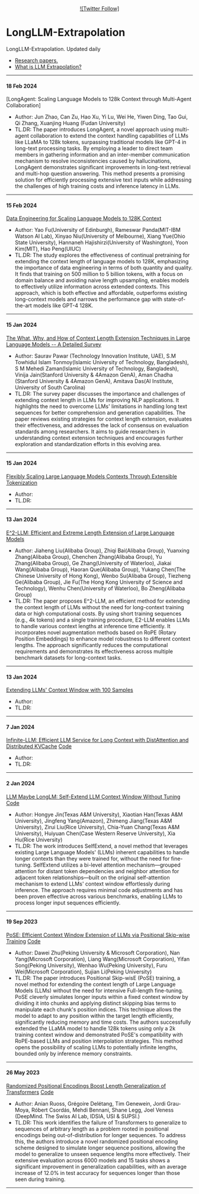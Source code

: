 <div align="center"> 

[![Twitter Follow]](https://twitter.com/ZhiyuanCS)

</div>  


# LongLLM-Extrapolation

LongLLM-Extrapolation. Updated daily
- [Research papers.](#papers)
- [What is LLM Extrapolation?](#what)


---


<div id="papers"> </div>  

#### 18 Feb 2024 

[LongAgent: Scaling Language Models to 128k Context through Multi-Agent Collaboration]

- Author: Jun Zhao, Can Zu, Hao Xu, Yi Lu, Wei He, Yiwen Ding, Tao Gui, Qi Zhang, Xuanjing Huang (Fudan University)
- TL.DR: The paper introduces LongAgent, a novel approach using multi-agent collaboration to extend the context handling capabilities of LLMs like LLaMA to 128k tokens, surpassing traditional models like GPT-4 in long-text processing tasks. By employing a leader to direct team members in gathering information and an inter-member communication mechanism to resolve inconsistencies caused by hallucinations, LongAgent demonstrates significant improvements in long-text retrieval and multi-hop question answering. This method presents a promising solution for efficiently processing extensive text inputs while addressing the challenges of high training costs and inference latency in LLMs.
---

#### 15 Feb 2024

[Data Engineering for Scaling Language Models to 128K Context](https://arxiv.org/abs/2402.10171)

- Author: Yao Fu(University of Edinburgh), Rameswar Panda(MIT-IBM Watson AI Lab), Xinyao Niu(University of Melbourne), Xiang Yue(Ohio State University), Hannaneh Hajishirzi(University of Washington), Yoon Kim(MIT), Hao Peng(UIUC)
- TL.DR: The study explores the effectiveness of continual pretraining for extending the context length of language models to 128K, emphasizing the importance of data engineering in terms of both quantity and quality. It finds that training on 500 million to 5 billion tokens, with a focus on domain balance and avoiding naive length upsampling, enables models to effectively utilize information across extended contexts. This approach, which is both effective and affordable, outperforms existing long-context models and narrows the performance gap with state-of-the-art models like GPT-4 128K.
---

#### 15 Jan 2024

[The What, Why, and How of Context Length Extension Techniques in Large Language Models -- A Detailed Survey](https://arxiv.org/abs/2401.07872)

- Author: Saurav Pawar (Technology Innovation Institute, UAE), S.M Towhidul Islam Tonmoy(Islamic University of Technology, Bangladesh), S M Mehedi Zaman(Islamic University of Technology, Bangladesh), Vinija Jain(Stanford University & 4Amazon GenA), Aman Chadha (Stanford University & 4Amazon GenA), Amitava Das(AI Institute, University of South Carolina)
- TL.DR: The survey paper discusses the importance and challenges of extending context length in LLMs for improving NLP applications. It highlights the need to overcome LLMs' limitations in handling long text sequences for better comprehension and generation capabilities. The paper reviews existing strategies for context length extension, evaluates their effectiveness, and addresses the lack of consensus on evaluation standards among researchers. It aims to guide researchers in understanding context extension techniques and encourages further exploration and standardization efforts in this evolving area.
---

#### 15 Jan 2024

[Flexibly Scaling Large Language Models Contexts Through Extensible Tokenization](https://arxiv.org/abs/2401.07793)

- Author: 
- TL.DR: 
---

#### 13 Jan 2024

[E^2-LLM: Efficient and Extreme Length Extension of Large Language Models](https://arxiv.org/abs/2401.06951)

- Author: Jiaheng Liu(Alibaba Group), Zhiqi Bai(Alibaba Group), Yuanxing Zhang(Alibaba Group), Chenchen Zhang(Alibaba Group), Yu Zhang(Alibaba Group), Ge Zhang(University of Waterloo), Jiakai Wang(Alibaba Group), Haoran Que(Alibaba Group), Yukang Chen(The Chinese University of Hong Kong), Wenbo Su(Alibaba Group), Tiezheng Ge(Alibaba Group), Jie Fu(The Hong Kong University of Science and Technology), Wenhu Chen(University of Waterloo), Bo Zheng(Alibaba Group)
- TL.DR: The paper proposes E^2-LLM, an efficient method for extending the context length of LLMs without the need for long-context training data or high computational costs. By using short training sequences (e.g., 4k tokens) and a single training procedure, E2-LLM enables LLMs to handle various context lengths at inference time efficiently. It incorporates novel augmentation methods based on RoPE (Rotary Position Embeddings) to enhance model robustness to different context lengths. The approach significantly reduces the computational requirements and demonstrates its effectiveness across multiple benchmark datasets for long-context tasks.
---

#### 13 Jan 2024

[Extending LLMs' Context Window with 100 Samples](https://arxiv.org/abs/2401.07004)

- Author: 
- TL.DR: 
---

#### 7 Jan 2024

[Infinite-LLM: Efficient LLM Service for Long Context with DistAttention and Distributed KVCache](https://arxiv.org/abs/2401.02669) [Code]()

- Author: 
- TL.DR: 
---


#### 2 Jan 2024

[LLM Maybe LongLM: Self-Extend LLM Context Window Without Tuning](https://arxiv.org/abs/2401.01325) [Code](https://github.com/datamllab/LongLM)
- Author: Hongye Jin(Texas A&M University), Xiaotian Han(Texas A&M University), Jingfeng Yang(Amazon), Zhimeng Jiang(Texas A&M University), Zirui Liu(Rice University), Chia-Yuan Chang(Texas A&M University), Huiyuan Chen(Case Western Reserve University), Xia Hu(Rice University)
- TL.DR: The work introduces SelfExtend, a novel method that leverages existing Large Language Models' (LLMs) inherent capabilities to handle longer contexts than they were trained for, without the need for fine-tuning. SelfExtend utilizes a bi-level attention mechanism—grouped attention for distant token dependencies and neighbor attention for adjacent token relationships—built on the original self-attention mechanism to extend LLMs' context window effortlessly during inference. The approach requires minimal code adjustments and has been proven effective across various benchmarks, enabling LLMs to process longer input sequences efficiently.
---

#### 19 Sep 2023

[PoSE: Efficient Context Window Extension of LLMs via Positional Skip-wise Training](https://arxiv.org/abs/2309.10400) [Code](https://github.com/google-deepmind/randomized_positional_encodings)
- Author: Dawei Zhu(Peking University & Microsoft Corporation), Nan Yang(Microsoft Corporation), Liang Wang(Microsoft Corporation), Yifan Song(Peking University), Wenhao Wu(Peking University), Furu Wei(Microsoft Corporation), Sujian Li(Peking University)
- TL.DR: The paper introduces Positional Skip-wisE (PoSE) training, a novel method for extending the context length of Large Language Models (LLMs) without the need for intensive Full-length fine-tuning. PoSE cleverly simulates longer inputs within a fixed context window by dividing it into chunks and applying distinct skipping bias terms to manipulate each chunk's position indices. This technique allows the model to adapt to any position within the target length efficiently, significantly reducing memory and time costs. The authors successfully extended the LLaMA model to handle 128k tokens using only a 2k training context window and demonstrated PoSE's compatibility with RoPE-based LLMs and position interpolation strategies. This method opens the possibility of scaling LLMs to potentially infinite lengths, bounded only by inference memory constraints.
---


#### 26 May 2023

[Randomized Positional Encodings Boost Length Generalization of Transformers](https://arxiv.org/abs/2305.16843) [Code](https://github.com/google-deepmind/randomized_positional_encodings)
- Author: Anian Ruoss, Grégoire Delétang, Tim Genewein, Jordi Grau-Moya, Róbert Csordás, Mehdi Bennani, Shane Legg, Joel Veness (DeepMind. The Swiss AI Lab, IDSIA, USI & SUPSI.)
- TL.DR: This work identifies the failure of Transformers to generalize to sequences of arbitrary length as a problem rooted in positional encodings being out-of-distribution for longer sequences. To address this, the authors introduce a novel randomized positional encoding scheme designed to simulate longer sequence positions, allowing the model to generalize to unseen sequence lengths more effectively. Their extensive evaluation across 6000 models and 15 tasks shows a significant improvement in generalization capabilities, with an average increase of 12.0% in test accuracy for sequences longer than those seen during training.
---

